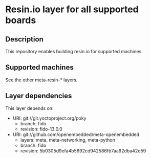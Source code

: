 # Resin.io layer for all supported boards

## Description
This repository enables building resin.io for supported machines.

## Supported machines
See the other meta-resin-* layers.

## Layer dependencies

This layer depends on:

* URI: git://git.yoctoproject.org/poky
    * branch: fido
    * revision: fido-13.0.0
* URI: git://github.com/openembedded/meta-openembedded
    * layers: meta, meta-networking, meta-python
    * branch: fido
    * revision: 5b0305d9efa4b5692cd942586fb7aa92dba42d59
